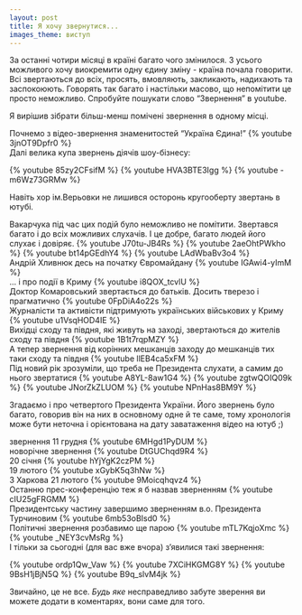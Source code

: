 ```yaml
---
layout: post
title: Я хочу звернутися...
images_theme: виступ
---
```


За останні чотири місяці в країні багато чого змінилося. З усього можливого хочу виокремити одну єдину зміну - країна почала говорити. Всі звертаються до всіх, просять, вмовляють, закликають, надихають та заспокоюють. Говорять так багато і настільки масово, що непомітити це просто неможливо. Спробуйте пошукати слово “Звернення” в youtube.

Я вирішив зібрати більш-менш помічені звернення в одному місці.

<div itemprop="video" itemscope itemtype="http://schema.org/VideoObject">
<span itemprop="description">Почнемо з відео-звернення знаменитостей “Україна Єдина!”</span>
{% youtube 3jnOT9Dpfr0 %}
</div>

<div itemprop="video" itemscope itemtype="http://schema.org/VideoObject">
<span itemprop="description">
Далі велика купа звернень діячів шоу-бізнесу:
</span>

{% youtube 85zy2CFsifM %}
{% youtube HVA3BTE3Igg %}
{% youtube -m6Wz73GRMw %}

Навіть хор ім.Верьовки не лишився осторонь кругооберту звертань в ютубі.
</div>

<div itemprop="video" itemscope itemtype="http://schema.org/VideoObject">
<span itemprop="description">Вакарчука під час цих подій було неможливо не помітити. Звертався багато і до всіх можливих слухачів. І це добре, багато людей його слухає і довіряє.</span>
{% youtube J70tu-JB4Rs %}
{% youtube 2aeOhtPWkho %}
{% youtube bt14pGEdhY4 %}
{% youtube LAdWbaBv3o4 %}
</div>

<div itemprop="video" itemscope itemtype="http://schema.org/VideoObject">
<span itemprop="description">Андрій Хливнюк десь на початку Євромайдану</span>
{% youtube IGAwi4-yImM %}
</div>

<div itemprop="video" itemscope itemtype="http://schema.org/VideoObject">
<span itemprop="description"> ... і про події в Криму</span>
{% youtube i8QOX_tcvlU %}
</div>

<div itemprop="video" itemscope itemtype="http://schema.org/VideoObject">
<span itemprop="description"> Доктор Комаровський звертається до батьків. Досить тверезо і прагматично</span>
{% youtube 0FpDiA4o22s %}
</div>

<div itemprop="video" itemscope itemtype="http://schema.org/VideoObject">
<span itemprop="description"> Журналісти та активісти підтримують українських військових у Криму</span>
{% youtube u1VsqHOD4IE %}
</div>

<div itemprop="video" itemscope itemtype="http://schema.org/VideoObject">
<span itemprop="description"> Вихідці сходу та півдня, які живуть на заході, звертаються до жителів сходу та півдня</span>
{% youtube 1B1t7rqpMZY %}
</div>

<div itemprop="video" itemscope itemtype="http://schema.org/VideoObject">
<span itemprop="description"> А тепер звернення від корінних мешканців заходу до мешканців тих таки сходу та півдня</span>
{% youtube llEB4ca5xFM %}
</div>

<div itemprop="video" itemscope itemtype="http://schema.org/VideoObject">
<span itemprop="description"> Під новий рік зрозуміли, що треба не Президента слухати, а самим до нього звертатися</span>
{% youtube A8YL-8aw1G4 %}
{% youtube zgtwQOIQ09k %}
{% youtube JNorZkZLUOM %}
{% youtube NPnHas8BM9Y %}
</div>


Згадаємо і про четвертого Президента України. Його звернень було багато, говорив він на них в основному одне й те саме, тому хронологія може бути неточна і орієнтована на дату заватаження відео на ютуб ;)

<div itemprop="video" itemscope itemtype="http://schema.org/VideoObject">
<span itemprop="description"> звернення 11 грудня</span>
{% youtube 6MHgd1PyDUM %}
</div>
<div itemprop="video" itemscope itemtype="http://schema.org/VideoObject">
<span itemprop="description"> новорічне звернення</span>
{% youtube DtGUChqd9R4 %}
</div>
<div itemprop="video" itemscope itemtype="http://schema.org/VideoObject">
<span itemprop="description"> 20 січня</span>
{% youtube hYjYgK2czPM %}
</div>
<div itemprop="video" itemscope itemtype="http://schema.org/VideoObject">
<span itemprop="description"> 19 лютого</span>
{% youtube xGybK5q3hNw %}
</div>
<div itemprop="video" itemscope itemtype="http://schema.org/VideoObject">
<span itemprop="description"> З Харкова 21 лютого</span>
{% youtube 9Moicqhqvz4 %}
</div>
<div itemprop="video" itemscope itemtype="http://schema.org/VideoObject">
<span itemprop="description"> Останню прес-конференцію теж я б назвав зверненням</span>
{% youtube cIU25gFRGMM %}
</div>

<div itemprop="video" itemscope itemtype="http://schema.org/VideoObject">
<span itemprop="description"> Президентську частину завершимо зверненням в.о. Президента Турчиновим</span>
{% youtube 6mb53oBIsd0 %}
</div>

<div itemprop="video" itemscope itemtype="http://schema.org/VideoObject">
<span itemprop="description"> Політичні звернення розбавимо ще парою</span>
{% youtube mTL7KqjoXmc %}
{% youtube _NEY3cvMsRg %}
</div>

<div itemprop="video" itemscope itemtype="http://schema.org/VideoObject">
<span itemprop="description"> І тільки за сьогодні (для вас вже вчора) з’явилися такі звернення:</span>

{% youtube ordp1Qw_Vaw %}
{% youtube 7XCiHKGMG8Y %}
{% youtube 9BsH1jBjN5Q %}
{% youtube B9q_slvM4jk %}
</div>

Звичайно, це не все. *Будь яке* несправедливо забуте зверення ви можете додати в коментарях, вони саме для того.
